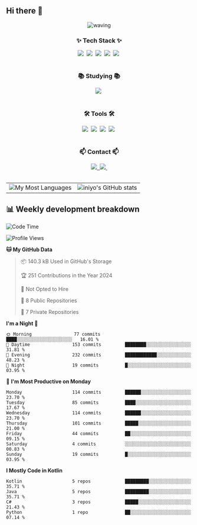 ## Hi there 👋

<!--타이틀 부분-->
<div align="center">
  <img src="https://capsule-render.vercel.app/api?type=waving&text=Welcome%20iniyo!&fontColor=ffffff&color=0:0D8ABC,100:0D8ABC&height=200" alt="waving">
</div>
<!--내용 부분-->
<h3 align="center">✨ Tech Stack ✨</h3>
<div align="center">
  <img src="https://img.shields.io/badge/Kotlin-0095D5?&style=for-the-badge&logo=kotlin&logoColor=white"/>&nbsp
  <img src="https://img.shields.io/badge/python-3670A0?style=for-the-badge&logo=python&logoColor=ffdd54" />&nbsp
  <img src="https://img.shields.io/badge/pandas-150458.svg?style=for-the-badge&logo=pandas&logoColor=white" />&nbsp
  <img src="https://img.shields.io/badge/numpy-4d77cf.svg?style=for-the-badge&logo=numpy&logoColor=white" />&nbsp
  <img src="https://img.shields.io/badge/Matplotlib-11557c.svg?style=for-the-badge&logo=Matplotlib&logoColor=white" />&nbsp
</div>

<br>

<h3 align="center">📚 Studying 📚</h3>
<div align="center">
  <img src="https://img.shields.io/badge/Kotlin-0095D5?&style=for-the-badge&logo=kotlin&logoColor=white"/>&nbsp
</div>

<br>

<h3 align="center">🛠 Tools 🛠</h3>
<div align="center">
  <img src="https://img.shields.io/badge/git-F05033.svg?style=for-the-badge&logo=git&logoColor=white" />&nbsp
  <img src="https://img.shields.io/badge/github-181717.svg?style=for-the-badge&logo=github&logoColor=white" />&nbsp
  <img src="https://img.shields.io/badge/VSCode-2C2C32.svg?style=for-the-badge&logo=visual-studio-code&logoColor=22ABF3" />&nbsp
  <img src="https://img.shields.io/badge/figma-F24E1E.svg?style=for-the-badge&logo=figma&logoColor=white" />&nbsp
</div>

<br>

<h3 align="center">📫 Contact 📫</h3>
<div align="center">
  <a href="https://velog.io/@iniyo">
    <img src="https://img.shields.io/badge/Velog-1EBC8F?style=for-the-badge&logo=velog&logoColor=white" />&nbsp
  </a>
  <a href="mailto:inizle35@gmail.com">
    <img src="https://img.shields.io/badge/inizle35@gmail.com-D14836?style=for-the-badge&logo=gmail&logoColor=white"/>&nbsp
  </a>
</div>

<br>

<div align="center">
  <table>
    <tr>
      <td style="vertical-align: middle;">
        <img src="https://github-readme-stats.vercel.app/api/top-langs/?username=iniyo&layout=donut-vertical" alt="My Most Languages">
      </td>
      <td style="vertical-align: middle;">
        <img src="https://github-readme-stats.vercel.app/api?username=iniyo&show_icons=true&theme=tokyonight" alt="iniyo's GitHub stats">
      </td>
    </tr>
  </table>
</div>

## 📊 Weekly development breakdown
<!--START_SECTION:waka-->
![Code Time](http://img.shields.io/badge/Code%20Time-0%20secs-blue)

![Profile Views](http://img.shields.io/badge/Profile%20Views-0-blue)

**🐱 My GitHub Data** 

> 📦 140.3 kB Used in GitHub's Storage 
 > 
> 🏆 251 Contributions in the Year 2024
 > 
> 🚫 Not Opted to Hire
 > 
> 📜 8 Public Repositories 
 > 
> 🔑 7 Private Repositories 
 > 
**I'm a Night 🦉** 

```text
🌞 Morning                77 commits          ████░░░░░░░░░░░░░░░░░░░░░   16.01 % 
🌆 Daytime                153 commits         ████████░░░░░░░░░░░░░░░░░   31.81 % 
🌃 Evening                232 commits         ████████████░░░░░░░░░░░░░   48.23 % 
🌙 Night                  19 commits          █░░░░░░░░░░░░░░░░░░░░░░░░   03.95 % 
```
📅 **I'm Most Productive on Monday** 

```text
Monday                   114 commits         ██████░░░░░░░░░░░░░░░░░░░   23.70 % 
Tuesday                  85 commits          ████░░░░░░░░░░░░░░░░░░░░░   17.67 % 
Wednesday                114 commits         ██████░░░░░░░░░░░░░░░░░░░   23.70 % 
Thursday                 101 commits         █████░░░░░░░░░░░░░░░░░░░░   21.00 % 
Friday                   44 commits          ██░░░░░░░░░░░░░░░░░░░░░░░   09.15 % 
Saturday                 4 commits           ░░░░░░░░░░░░░░░░░░░░░░░░░   00.83 % 
Sunday                   19 commits          █░░░░░░░░░░░░░░░░░░░░░░░░   03.95 % 
```

**I Mostly Code in Kotlin** 

```text
Kotlin                   5 repos             █████████░░░░░░░░░░░░░░░░   35.71 % 
Java                     5 repos             █████████░░░░░░░░░░░░░░░░   35.71 % 
C#                       3 repos             █████░░░░░░░░░░░░░░░░░░░░   21.43 % 
Python                   1 repo              ██░░░░░░░░░░░░░░░░░░░░░░░   07.14 % 
```

<!--END_SECTION:waka-->
